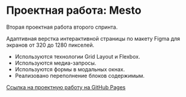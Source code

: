 # Проектная работа: Mesto

Вторая проектная работа второго спринта.

Адаптивная верстка интерактивной страницы по макету Figma для экранов от 320 до 1280 пикселей.

* Используются технологии Grid Layout и Flexbox.
* Используются медиа-запросы.
* Используются формы в модальных окнах.
* Реализовано переполнение блоков содержимым.

[Ссылка на проектную работу на GitHub Pages](https://elena-ivashneva.github.io/mesto-project/)
